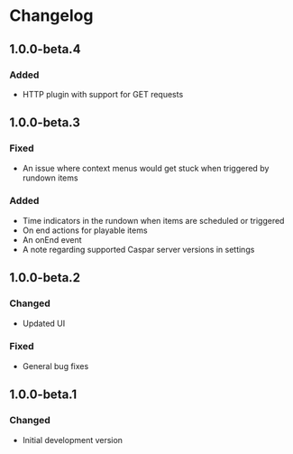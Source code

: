 # Changelog

## 1.0.0-beta.4
### Added
- HTTP plugin with support for GET requests

## 1.0.0-beta.3
### Fixed
- An issue where context menus would get stuck when triggered by rundown items
### Added
- Time indicators in the rundown when items are scheduled or triggered
- On end actions for playable items
- An onEnd event
- A note regarding supported Caspar server versions in settings

## 1.0.0-beta.2
### Changed
- Updated UI
### Fixed
- General bug fixes

## 1.0.0-beta.1
### Changed
- Initial development version